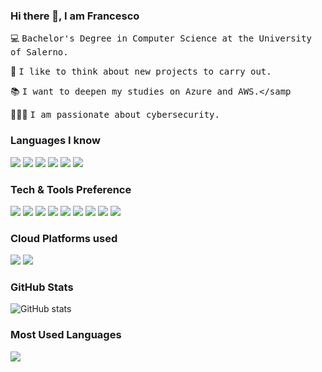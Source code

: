 ### Hi there 👋, I am Francesco

💻 <samp>Bachelor's Degree in Computer Science at the University of Salerno.</samp>
 
🔨 <samp>I like to think about new projects to carry out.</samp>

📚 <samp>I want to deepen my studies on Azure and AWS.</samp

👨🏻‍💻 <samp>I am passionate about cybersecurity.</samp>

### Languages I know
<img src = "https://img.shields.io/badge/-HTML5-E34F26?style=flat&logo=html5&logoColor=white"> <img src = "https://img.shields.io/badge/-CSS3-1572B6?style=flat&logo=css3&logoColor=white">
<img src="https://img.shields.io/badge/C-%2300599C.svg?style=flat&logo=c&logoColor=white">
<img src="https://img.shields.io/badge/C%23-%23239120.svg?style=flat&logo=c-sharp&logoColor=white">
<img src="https://img.shields.io/badge/-Python-black?style=flat&logo=python&logoColor=white"> 
<img src="https://img.shields.io/badge/-JavaScript-eed718?style=flat&logo=javascript&logoColor=ffffff">


### Tech & Tools Preference
<img src="https://img.shields.io/badge/-React Native-000000?style=flat&logo=react&logoColor=00c8ff"> <img src="https://img.shields.io/badge/Expo-1C1E24?style=flat&logo=expo&logoColor=#D04A37">
<img src="https://img.shields.io/badge/-MongoDB-4DB33D?style=flat&logo=mongodb&logoColor=FFFFFF">
<img src="https://img.shields.io/badge/-MySQL-F29111?style=flat&logo=mysql&logoColor=FFFFFF">
<img src="https://img.shields.io/badge/-Node.js-3C873A?style=flat&logo=Node.js&logoColor=white">
<img src="https://img.shields.io/badge/Express.js-%23404d59.svg?style=flat&logo=express&logoColor=%2361DAFB">
<img src="https://img.shields.io/badge/Unity-%23000000.svg?style=flat&logo=unity&logoColor=white">
<img src="https://img.shields.io/badge/Adobe%20XD-470137?style=flat&logo=Adobe%20XD&logoColor=#FF61F6">
<img src="https://img.shields.io/badge/Visual%20Studio%20Code-0078d7.svg?style=flat&logo=visual-studio-code&logoColor=white">

### Cloud Platforms used
<img src="https://img.shields.io/badge/AWS-%23FF9900.svg?style=flat&logo=amazon-aws&logoColor=white"> <img src="https://img.shields.io/badge/Azure-%230072C6.svg?style=flat&logo=microsoftazure&logoColor=white">

### GitHub Stats
![GitHub stats](https://github-readme-stats.vercel.app/api?username=FrancescoPa96&show_icons=true&theme=dark&hide_title=true)

### Most Used Languages
<p align="left">
    <img 
        src="https://github-readme-stats.vercel.app/api/top-langs/?username=FrancescoPa96&langs_count=100&layout=compact&theme=dark&hide_title=true" />
</p>
